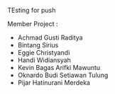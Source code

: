 TEsting for push

Member Project :
- Achmad Gusti Raditya
- Bintang Sirius
- Eggie Christyandi
- Handi Widiansyah
- Kevin Bagas Arifki Mawuntu
- Oknardo Budi Setiawan Tulung
- Pijar Hatinurani Merdeka
